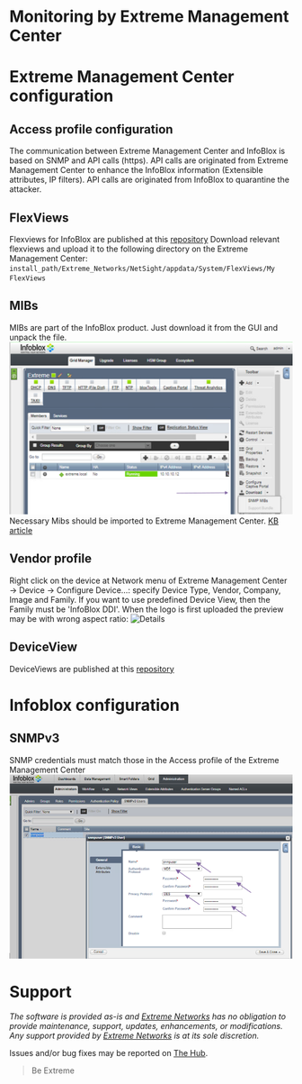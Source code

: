 # Monitoring by Extreme Management Center

# Extreme Management Center configuration

## Access profile configuration
The communication between Extreme Management Center and InfoBlox is based on SNMP and API calls (https). API calls are originated from Extreme Management Center to enhance the InfoBlox information (Extensible attributes, IP filters). API calls are originated from InfoBlox to quarantine the attacker.

## FlexViews
Flexviews for InfoBlox are published at this [repository](https://github.com/extremenetworks/Netsight-Report-Views/blob/master/FlexView/InfoBlox/README.md)
Download relevant flexviews and upload it to the following directory on the Extreme Management Center:
`install_path/Extreme_Networks/NetSight/appdata/System/FlexViews/My FlexViews`

## MIBs
MIBs are part of the InfoBlox product. Just download it from the GUI and unpack the file.
![Details](Infoblox-mibs-download.png)
Necessary Mibs should be imported to Extreme Management Center. [KB article](https://gtacknowledge.extremenetworks.com/articles/How_To/Netsight-Importing-a-MIB-into-Netsight)

## Vendor profile
Right click on the device at Network menu of Extreme Management Center -> Device -> Configure Device…: specify Device Type, Vendor, Company, Image and Family. If you want to use predefined Device View, then the Family must be 'InfoBlox DDI'. When the logo is first uploaded the preview may be with wrong aspect ratio:
![Details](https://github.com/extremenetworks/Netsight-Report-Views/blob/master/DeviceView/InfoBlox/sample/VendorProfile-InfoBlox.png)

## DeviceView
DeviceViews are published at this [repository](https://github.com/extremenetworks/Netsight-Report-Views/blob/master/DeviceView/InfoBlox/README.md)

# Infoblox configuration

## SNMPv3
SNMP credentials must match those in the Access profile of the Extreme Management Center
![Details](Infoblox-snmp.png)

# Support
_The software is provided as-is and [Extreme Networks](http://www.extremenetworks.com/) has no obligation to provide maintenance, support, updates, enhancements, or modifications. Any support provided by [Extreme Networks](http://www.extremenetworks.com/) is at its sole discretion._

Issues and/or bug fixes may be reported on [The Hub](https://community.extremenetworks.com/extreme).

>Be Extreme